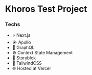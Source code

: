 # Khoros Test Project

### Techs

- ⚡️ Next.js
- ☀️ Apollo
- 🔌 GraphQL
- ⚙️ Context State Management
- 📓 Storyblok
- 💅 TailwindCSS
- 🌐 Hosted at Vercel
